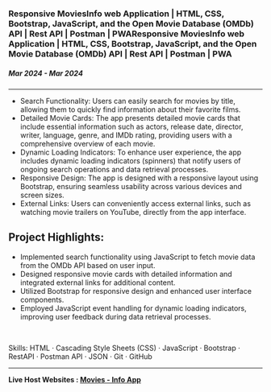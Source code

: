 <h3> Responsive MoviesInfo web Application | HTML, CSS, Bootstrap, JavaScript, and the Open Movie Database (OMDb) API | Rest API | Postman | PWAResponsive MoviesInfo web Application | HTML, CSS, Bootstrap, JavaScript, and the Open Movie Database (OMDb) API | Rest API | Postman | PWA </h3>
<h5> Mar 2024 - Mar 2024 </h5>

<hr>

* Search Functionality: Users can easily search for movies by title, allowing them to quickly find information about their favorite films.
* Detailed Movie Cards: The app presents detailed movie cards that include essential information such as actors, release date, director, writer, language, genre, and IMDb rating, providing users with a comprehensive overview of each movie.
* Dynamic Loading Indicators: To enhance user experience, the app includes dynamic loading indicators (spinners) that notify users of ongoing search operations and data retrieval processes.
* Responsive Design: The app is designed with a responsive layout using Bootstrap, ensuring seamless usability across various devices and screen sizes.
* External Links: Users can conveniently access external links, such as watching movie trailers on YouTube, directly from the app interface.

Project Highlights:
-------------------------

- Implemented search functionality using JavaScript to fetch movie data from the OMDb API based on user input.
- Designed responsive movie cards with detailed information and integrated external links for additional content.
- Utilized Bootstrap for responsive design and enhanced user interface components.
- Employed JavaScript event handling for dynamic loading indicators, improving user feedback during data retrieval processes.
  
<br>

Skills: HTML · Cascading Style Sheets (CSS) · JavaScript · Bootstrap · RestAPI · Postman API · JSON · Git · GitHub

<hr>

<B> Live Host Websites : <B> <a href = "https://newmoviesinfo.netlify.app/"> Movies - Info App </a>

